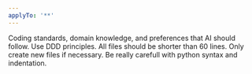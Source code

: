 ```yaml
---
applyTo: '**'
---
```

Coding standards, domain knowledge, and preferences that AI should follow.
Use DDD principles.
All files should be shorter than 60 lines.
Only create new files if necessary.
Be really carefull with python syntax and indentation.